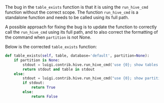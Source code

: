The bug in the `table_exists` function is that it is using the `run_hive_cmd` function without the correct scope. The function `run_hive_cmd` is a standalone function and needs to be called using its full path. 

A possible approach for fixing the bug is to update the function to correctly call the `run_hive_cmd` using its full path, and to also correct the formatting of the command when `partition` is not None.

Below is the corrected `table_exists` function:

```python
def table_exists(self, table, database='default', partition=None):
    if partition is None:
        stdout = luigi.contrib.hive.run_hive_cmd('use {0}; show tables like "{1}";'.format(database, table))
        return stdout and table in stdout
    else:
        stdout = luigi.contrib.hive.run_hive_cmd("use {0}; show partitions {1} partition ({2})".format(database, table, ','.join(["%s=%s" % (key, value) for key, value in partition.items()])))
        if stdout:
            return True
        else:
            return False
```